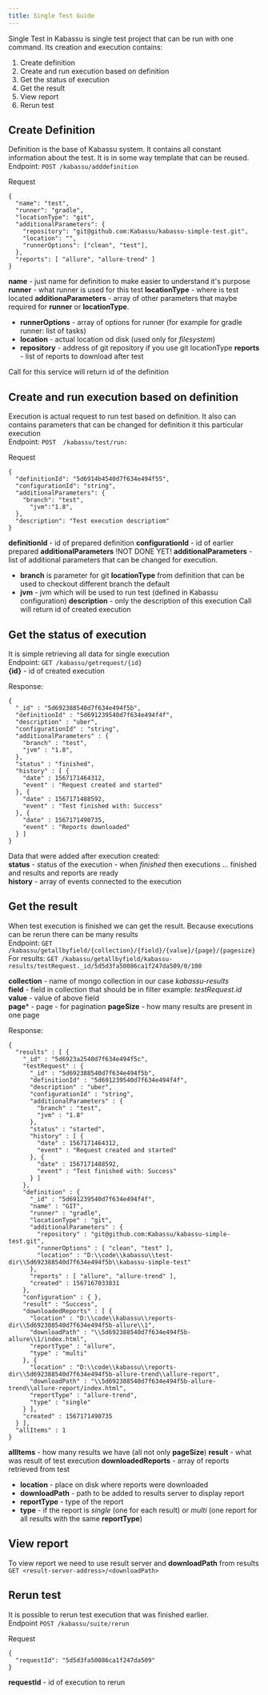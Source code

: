 ```yaml
---
title: Single Test Guide
---
```


Single Test in Kabassu is single test project that can be run with one command. Its creation and execution contains:   
1. Create definition
2. Create and run execution based on definition
3. Get the status of execution
4. Get the result
5. View report
6. Rerun test

## Create Definition

Definition is the base of Kabassu system. It contains all constant information about the test. It is in some way template that can be reused.  
Endpoint: ``POST /kabassu/adddefinition`` 

Request 
```
{
  "name": "test",
  "runner": "gradle",
  "locationType": "git",
  "additionalParameters": {
  	"repository": "git@github.com:Kabassu/kabassu-simple-test.git",
  	"location": "",
  	"runnerOptions": ["clean", "test"],
  },
  "reports": [ "allure", "allure-trend" ]
}
```
**name** - just name for definition to make easier to understand it's purpose
**runner** - what runner is used for this test
**locationType** - where is test located
**additionaParameters** - array of other parameters that maybe required for **runner** or **locationType**. 
-  **runnerOptions** - array of options for runner (for example for gradle runner: list of tasks)
-  **location** - actual location od disk (used only for _filesystem_)
-  **repository** - address of git repository if you use git locationType
**reports** - list of reports to download after test

Call for this service will return id of the definition

## Create and run execution based on definition

Execution is actual request to run test based on definition. It also can contains parameters that can be changed for definition it this particular execution   
Endpoint: ``POST  /kabassu/test/run:``   

Request
```
{
  "definitionId": "5d6914b4540d7f634e494f55",
  "configurationId": "string",
  "additionalParameters": {
  	"branch": "test",
  	  "jvm":"1.8",
  },
  "description": "Test execution descriptiom"
}
```
**definitionId** - id of prepared definition
**configurationId** - id of earlier prepared **additionalParameters** !NOT DONE YET!
**additionalParameters** - list of additional parameters that can be changed for execution. 
- **branch** is parameter for git **locationType** from definition that can be used to checkout different branch the default  
- **jvm** - jvm which will be used to run test (defined in Kabassu configuration)
**description** - only the description of this execution
Call will return id of created execution

## Get the status of execution
It is simple retrieving all data for single execution   
Endpoint: ``GET /kabassu/getrequest/{id}``  
**{id}** - id of created execution

Response:  
```
{
  "_id" : "5d692388540d7f634e494f5b",
  "definitionId" : "5d691239540d7f634e494f4f",
  "description" : "uber",
  "configurationId" : "string",
  "additionalParameters" : {
    "branch" : "test",
    "jvm" : "1.8",
  },
  "status" : "finished",
  "history" : [ {
    "date" : 1567171464312,
    "event" : "Request created and started"
  }, {
    "date" : 1567171488592,
    "event" : "Test finished with: Success"
  }, {
    "date" : 1567171490735,
    "event" : "Reports downloaded"
  } ]
}
``` 
Data that were added after execution created:  
**status** - status of the execution - when _finished_ then executions ... finished and results and reports are ready   
**history** - array of events connected to the execution

## Get the result

When test execution is finished we can get the result. Because executions can be rerun there can be many results   
Endpoint: ``GET /kabassu/getallbyfield/{collection}/{field}/{value}/{page}/{pagesize}``  
For results: ``GET /kabassu/getallbyfield/kabassu-results/testRequest._id/5d5d3fa50086ca1f247da509/0/100``

**collection** - name of mongo collection in our case _kabassu-results_   
**field** - field in collection that should be in filter example: _testRequest.id_   
**value** - value of above field   
**page*** - page - for pagination
**pageSize** - how many results are present in one page

Response:
```
{
  "results" : [ {
    "_id" : "5d6923a2540d7f634e494f5c",
    "testRequest" : {
      "_id" : "5d692388540d7f634e494f5b",
      "definitionId" : "5d691239540d7f634e494f4f",
      "description" : "uber",
      "configurationId" : "string",
      "additionalParameters" : {
        "branch" : "test",
        "jvm" : "1.8"
      },
      "status" : "started",
      "history" : [ {
        "date" : 1567171464312,
        "event" : "Request created and started"
      }, {
        "date" : 1567171488592,
        "event" : "Test finished with: Success"
      } ]
    },
    "definition" : {
      "_id" : "5d691239540d7f634e494f4f",
      "name" : "GIT",
      "runner" : "gradle",
      "locationType" : "git",
      "additionalParameters" : {
        "repository" : "git@github.com:Kabassu/kabassu-simple-test.git",
        "runnerOptions" : [ "clean", "test" ],
        "location" : "D:\\code\\kabassu\\test-dir\\5d692388540d7f634e494f5b\\kabassu-simple-test"
      },
      "reports" : [ "allure", "allure-trend" ],
      "created" : 1567167033831
    },
    "configuration" : { },
    "result" : "Success",
    "downloadedReports" : [ {
      "location" : "D:\\code\\kabassu\\reports-dir\\5d692388540d7f634e494f5b-allure\\1",
      "downloadPath" : "\\5d692388540d7f634e494f5b-allure\\1/index.html",
      "reportType" : "allure",
      "type" : "multi"
    }, {
      "location" : "D:\\code\\kabassu\\reports-dir\\5d692388540d7f634e494f5b-allure-trend\\allure-report",
      "downloadPath" : "\\5d692388540d7f634e494f5b-allure-trend\\allure-report/index.html",
      "reportType" : "allure-trend",
      "type" : "single"
    } ],
    "created" : 1567171490735
  } ],
  "allItems" : 1
}
```

**allItems** - how many results we have (all not only **pageSize**)
**result** - what was result of test execution
**downloadedReports** - array of reports retrieved from test
- **location** - place on disk where reports were downloaded
- **downloadPath** - path to be added to results server to display report
- **reportType** - type of the report
- **type** - if the report is _single_ (one for each result) or _multi_ (one report for all results with the same **reportType**)  

## View report

To view report we need to use result server and **downloadPath** from results   
``GET <result-server-address>/<downloadPath>``

## Rerun test

It is possible to rerun test execution that was finished earlier.  
Endpoint ``POST /kabassu/suite/rerun``  

Request
```
{
  "requestId": "5d5d3fa50086ca1f247da509"
}
```
**requestId** - id of execution to rerun

